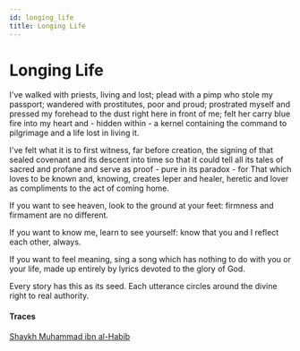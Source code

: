 ```yaml
---
id: longing_life
title: Longing Life
---
```


# Longing Life

I've walked with priests, living and lost;
plead with a pimp who stole my passport;
wandered with prostitutes, poor and proud; 
prostrated myself and pressed my forehead 
to the dust right here in front of me;
felt her carry blue fire into my heart
and - hidden within - a kernel
containing the command to pilgrimage
and a life lost in living it.

I've felt what it is to first witness,
far before creation,
the signing of that sealed covenant
and its descent into time
so that it could tell all its tales
of sacred and profane and serve 
as proof - pure in its paradox -
for That which loves to be known
and, knowing, creates leper and healer,
heretic and lover as compliments
to the act of coming home.

If you want to see heaven, look
to the ground at your feet:
firmness and firmament are no different.

If you want to know me, learn
to see yourself: know that you and I
reflect each other, always.

If you want to feel meaning, sing
a song which has nothing to do
with you or your life, made up entirely
by lyrics devoted to the glory of God.

Every story has this as its seed.
Each utterance circles around
the divine right to real
authority.


#### Traces

[Shaykh Muhammad ibn al-Habib](https://www.youtube.com/watch?v=scqjrXDVReI)